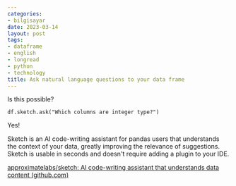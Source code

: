 ```yaml
---
categories:
- bilgisayar
date: 2023-03-14
layout: post
tags:
- dataframe
- english
- longread
- python
- technology
title: Ask natural language questions to your data frame
---
```


Is this possible?

```
df.sketch.ask("Which columns are integer type?")
```

Yes!

Sketch is an AI code-writing assistant for pandas users that understands the context of your data, greatly improving the relevance of suggestions. Sketch is usable in seconds and doesn't require adding a plugin to your IDE.

[approximatelabs/sketch: AI code-writing assistant that understands data content (github.com)](https://github.com/approximatelabs/sketch)
